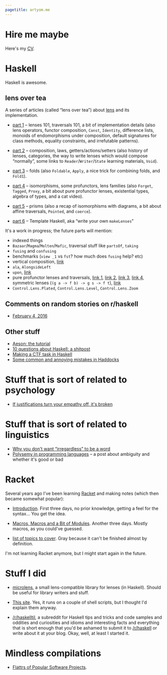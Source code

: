 ```yaml
---
pagetitle: artyom.me
---
```


# Hire me maybe

Here's my [CV](/cv).

# Haskell

Haskell is awesome.

## lens over tea

A series of articles (called “lens over tea”) about [lens](@hackage) and its implementation.

  * [part 1](/lens-over-tea-1) – lenses 101, traversals 101, a bit of implementation details (also lens operators, functor composition, `Const`, `Identity`, difference lists, monoids of endomorphisms under composition, default signatures for class methods, equality constraints, and irrefutable patterns).

  * [part 2](/lens-over-tea-2) – composition, laws, getters/actions/setters (also history of lenses, categories, the way to write lenses which would compose “normally”, some links to `Reader`/`Writer`/`State` learning materials, `Void`).

  * [part 3](/lens-over-tea-3) – folds (also `Foldable`, `Apply`, a nice trick for combining folds, and `Fold1`).

  * [part 4](/lens-over-tea-4) – isomorphisms, some profunctors, lens families (also `Forget`, `Tagged`, `Proxy`, a bit about pure profunctor lenses, existential types, algebra of types, and a cat video).

  * [part 5](/lens-over-tea-5) – prisms (also a recap of isomorphisms with diagrams, a bit about affine traversals, `Pointed`, and `coerce`).

  * [part 6](/lens-over-tea-6) – Template Haskell, aka “write your own `makeLenses`”

It's a work in progress; the future parts will mention:

  * indexed things
  * `Bazaar`/`Magma`/`Molten`/`Mafic`, traversal stuff like `partsOf`, `taking`
  * `fusing` and `confusing`
  * benchmarks (`view _1` vs `fst`? how much does `fusing` help? etc)
  * vertical composition, [link](http://stackoverflow.com/a/17529470/615030)
  * `ala`, `AlongsideLeft`
  * `upon`, [link](http://stackoverflow.com/q/17006679/615030)
  * pure profunctor lenses and traversals, [link 1](https://www.reddit.com/r/haskell/comments/1jeo0p/theres_a_massive_gap_between_the_average_and/cbe1ebv), [link 2](https://github.com/purescript-contrib/purescript-lens/issues/26), [link 3](http://lpaste.net/103359), [link 4](http://r6research.livejournal.com/27476.html), symmetric lenses (`(g a -> f b) -> g s -> f t`), [link](http://slbkbs.org/pr.hs)
  * `Control.Lens.Plated`, `Control.Lens.Level`, `Control.Lens.Zoom`

## Comments on random stories on r/haskell

  * [February 4, 2016](/haskell-reddit-1)

## Other stuff

  * [Aeson: the tutorial](/aeson)
  * [10 questions about Haskell: a shitpost](/haskell-10)
  * [Making a CTF task in Haskell](/haskell-ctf)
  * [Some common and annoying mistakes in Haddocks](/haddock-mistakes)

# Stuff that is sort of related to psychology

  * [If justifications turn your empathy off, it's broken](/empathy-consequentialism)

# Stuff that is sort of related to linguistics

  * [Why you don't want “irregardless” to be a word](/irregardless)
  * [Polysemy in programming languages](/polysemy) – a post about ambiguity and whether it's good or bad

# Racket

Several years ago I've been learning [Racket](@w:Racket (programming language)) and making notes (which then became somewhat popular):

  * [Introduction](/learning-racket-1). First three days, no prior knowledge, getting a feel for the syntax... You get the idea.

  * [Macros, Macros and a Bit of Modules](/learning-racket-2). Another three days. Mostly macros, as you could've guessed.

<div class="gray">

  * [list of topics to cover](/racket-topics). Gray because it can't be finished almost by definition.

</div>

I'm not learning Racket anymore, but I might start again in the future.

# Stuff I did

  * [microlens](@gh:aelve/microlens), a small lens-compatible library for lenses (in Haskell). Should be useful for library writers and stuff.

  * [This site](/inside). Yes, it runs on a couple of shell scripts, but I thought I'd explain them anyway.

  * [/r/haskelltil](http://reddit.com/r/haskelltil), a subreddit for Haskell tips and tricks and code samples and oddities and curiosities and idioms and interesting facts and everything that is short enough that you'd be ashamed to submit it to [/r/haskell](http://reddit.com/r/haskell) or write about it at your blog. Okay, well, at least I started it.

# Mindless compilations

  * [Flattrs of Popular Software Projects](/flattrs).
